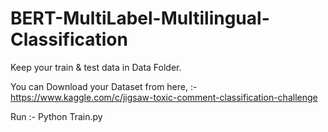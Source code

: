 # BERT-MultiLabel-Multilingual-Classification

Keep your train & test data in Data Folder.

You can Download your Dataset from here, :- https://www.kaggle.com/c/jigsaw-toxic-comment-classification-challenge


Run :- Python Train.py
